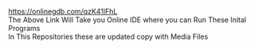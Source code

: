 https://onlinegdb.com/qzK41lFhL
<br>
The Above Link Will Take you Online IDE where you can Run These Inital Programs
<br>
In This Repositories these are updated copy with Media Files
